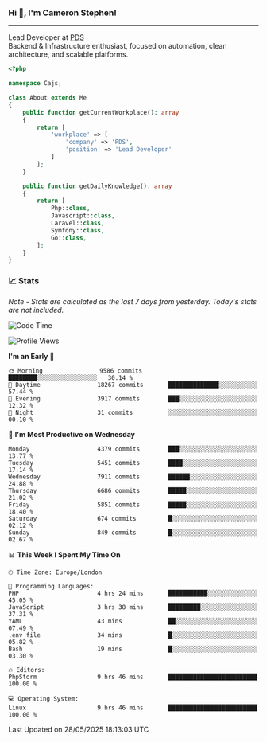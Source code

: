 ### Hi 👋, I'm Cameron Stephen!

---

Lead Developer at [PDS](https://prindatasolutions.co.uk)  
Backend & Infrastructure enthusiast, focused on automation, clean architecture, and scalable platforms.


```php
<?php

namespace Cajs;

class About extends Me
{
    public function getCurrentWorkplace(): array
    {
        return [
            'workplace' => [
                'company' => 'PDS',
                'position' => 'Lead Developer'
            ]
        ];
    }

    public function getDailyKnowledge(): array
    {
        return [
            Php::class,
            Javascript::class,
            Laravel::class,
            Symfony::class,
            Go::class,
        ];
    }
}
```

### 📈 Stats
<p><em>Note - Stats are calculated as the last 7 days from yesterday. Today's stats are not included.</em></p>


<!--START_SECTION:waka-->
![Code Time](http://img.shields.io/badge/Code%20Time-4%2C496%20hrs%2048%20mins-blue)

![Profile Views](http://img.shields.io/badge/Profile%20Views-0-blue)

**I'm an Early 🐤** 

```text
🌞 Morning                9586 commits        ████████░░░░░░░░░░░░░░░░░   30.14 % 
🌆 Daytime                18267 commits       ██████████████░░░░░░░░░░░   57.44 % 
🌃 Evening                3917 commits        ███░░░░░░░░░░░░░░░░░░░░░░   12.32 % 
🌙 Night                  31 commits          ░░░░░░░░░░░░░░░░░░░░░░░░░   00.10 % 
```
📅 **I'm Most Productive on Wednesday** 

```text
Monday                   4379 commits        ███░░░░░░░░░░░░░░░░░░░░░░   13.77 % 
Tuesday                  5451 commits        ████░░░░░░░░░░░░░░░░░░░░░   17.14 % 
Wednesday                7911 commits        ██████░░░░░░░░░░░░░░░░░░░   24.88 % 
Thursday                 6686 commits        █████░░░░░░░░░░░░░░░░░░░░   21.02 % 
Friday                   5851 commits        █████░░░░░░░░░░░░░░░░░░░░   18.40 % 
Saturday                 674 commits         █░░░░░░░░░░░░░░░░░░░░░░░░   02.12 % 
Sunday                   849 commits         █░░░░░░░░░░░░░░░░░░░░░░░░   02.67 % 
```


📊 **This Week I Spent My Time On** 

```text
🕑︎ Time Zone: Europe/London

💬 Programming Languages: 
PHP                      4 hrs 24 mins       ███████████░░░░░░░░░░░░░░   45.05 % 
JavaScript               3 hrs 38 mins       █████████░░░░░░░░░░░░░░░░   37.31 % 
YAML                     43 mins             ██░░░░░░░░░░░░░░░░░░░░░░░   07.49 % 
.env file                34 mins             █░░░░░░░░░░░░░░░░░░░░░░░░   05.82 % 
Bash                     19 mins             █░░░░░░░░░░░░░░░░░░░░░░░░   03.30 % 

🔥 Editors: 
PhpStorm                 9 hrs 46 mins       █████████████████████████   100.00 % 

💻 Operating System: 
Linux                    9 hrs 46 mins       █████████████████████████   100.00 % 
```


 Last Updated on 28/05/2025 18:13:03 UTC
<!--END_SECTION:waka-->
